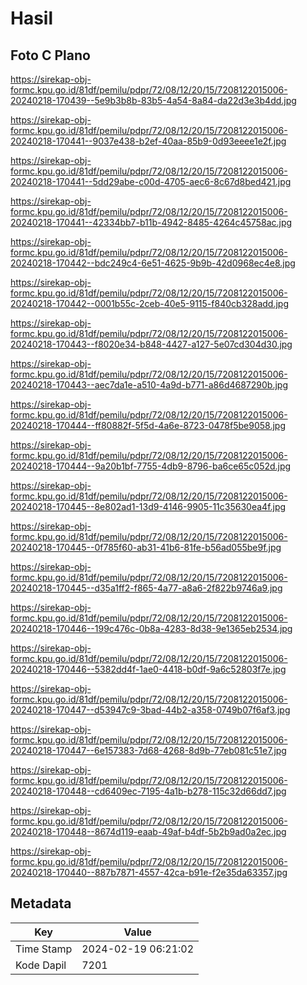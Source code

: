 # Hasil

## Foto C Plano

https://sirekap-obj-formc.kpu.go.id/81df/pemilu/pdpr/72/08/12/20/15/7208122015006-20240218-170439--5e9b3b8b-83b5-4a54-8a84-da22d3e3b4dd.jpg

https://sirekap-obj-formc.kpu.go.id/81df/pemilu/pdpr/72/08/12/20/15/7208122015006-20240218-170441--9037e438-b2ef-40aa-85b9-0d93eeee1e2f.jpg

https://sirekap-obj-formc.kpu.go.id/81df/pemilu/pdpr/72/08/12/20/15/7208122015006-20240218-170441--5dd29abe-c00d-4705-aec6-8c67d8bed421.jpg

https://sirekap-obj-formc.kpu.go.id/81df/pemilu/pdpr/72/08/12/20/15/7208122015006-20240218-170441--42334bb7-b11b-4942-8485-4264c45758ac.jpg

https://sirekap-obj-formc.kpu.go.id/81df/pemilu/pdpr/72/08/12/20/15/7208122015006-20240218-170442--bdc249c4-6e51-4625-9b9b-42d0968ec4e8.jpg

https://sirekap-obj-formc.kpu.go.id/81df/pemilu/pdpr/72/08/12/20/15/7208122015006-20240218-170442--0001b55c-2ceb-40e5-9115-f840cb328add.jpg

https://sirekap-obj-formc.kpu.go.id/81df/pemilu/pdpr/72/08/12/20/15/7208122015006-20240218-170443--f8020e34-b848-4427-a127-5e07cd304d30.jpg

https://sirekap-obj-formc.kpu.go.id/81df/pemilu/pdpr/72/08/12/20/15/7208122015006-20240218-170443--aec7da1e-a510-4a9d-b771-a86d4687290b.jpg

https://sirekap-obj-formc.kpu.go.id/81df/pemilu/pdpr/72/08/12/20/15/7208122015006-20240218-170444--ff80882f-5f5d-4a6e-8723-0478f5be9058.jpg

https://sirekap-obj-formc.kpu.go.id/81df/pemilu/pdpr/72/08/12/20/15/7208122015006-20240218-170444--9a20b1bf-7755-4db9-8796-ba6ce65c052d.jpg

https://sirekap-obj-formc.kpu.go.id/81df/pemilu/pdpr/72/08/12/20/15/7208122015006-20240218-170445--8e802ad1-13d9-4146-9905-11c35630ea4f.jpg

https://sirekap-obj-formc.kpu.go.id/81df/pemilu/pdpr/72/08/12/20/15/7208122015006-20240218-170445--0f785f60-ab31-41b6-81fe-b56ad055be9f.jpg

https://sirekap-obj-formc.kpu.go.id/81df/pemilu/pdpr/72/08/12/20/15/7208122015006-20240218-170445--d35a1ff2-f865-4a77-a8a6-2f822b9746a9.jpg

https://sirekap-obj-formc.kpu.go.id/81df/pemilu/pdpr/72/08/12/20/15/7208122015006-20240218-170446--199c476c-0b8a-4283-8d38-9e1365eb2534.jpg

https://sirekap-obj-formc.kpu.go.id/81df/pemilu/pdpr/72/08/12/20/15/7208122015006-20240218-170446--5382dd4f-1ae0-4418-b0df-9a6c52803f7e.jpg

https://sirekap-obj-formc.kpu.go.id/81df/pemilu/pdpr/72/08/12/20/15/7208122015006-20240218-170447--d53947c9-3bad-44b2-a358-0749b07f6af3.jpg

https://sirekap-obj-formc.kpu.go.id/81df/pemilu/pdpr/72/08/12/20/15/7208122015006-20240218-170447--6e157383-7d68-4268-8d9b-77eb081c51e7.jpg

https://sirekap-obj-formc.kpu.go.id/81df/pemilu/pdpr/72/08/12/20/15/7208122015006-20240218-170448--cd6409ec-7195-4a1b-b278-115c32d66dd7.jpg

https://sirekap-obj-formc.kpu.go.id/81df/pemilu/pdpr/72/08/12/20/15/7208122015006-20240218-170448--8674d119-eaab-49af-b4df-5b2b9ad0a2ec.jpg

https://sirekap-obj-formc.kpu.go.id/81df/pemilu/pdpr/72/08/12/20/15/7208122015006-20240218-170440--887b7871-4557-42ca-b91e-f2e35da63357.jpg


## Metadata

| Key        | Value               |
| ---------- | ------------------- |
| Time Stamp | 2024-02-19 06:21:02 |
| Kode Dapil | 7201                |




